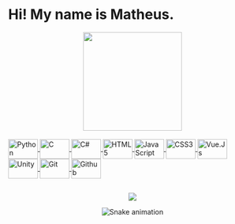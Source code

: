 <h1> Hi! My name is Matheus. </h1>

<div align="center">
  <a href="https://github.com/Mat780?tab=repositories">
  <img height="200em" src="https://github-readme-stats.vercel.app/api/top-langs/?username=Mat780&layout=compact&langs_count=7&theme=midnight-purple" />
</div>
<div style="display: inline_block"><br>
    <img align="center" alt="Python" height="40" width="60" src="https://cdn.jsdelivr.net/gh/devicons/devicon/icons/python/python-original.svg">
    <img align="center" alt="C" height="40" width="60" src="https://cdn.jsdelivr.net/gh/devicons/devicon/icons/c/c-original.svg" />
    <img align="center" alt="C#" height="40" width="60" src="https://cdn.jsdelivr.net/gh/devicons/devicon/icons/csharp/csharp-original.svg">
    <img align="center" alt="HTML5" height="40" width="60" src="https://cdn.jsdelivr.net/gh/devicons/devicon/icons/html5/html5-original.svg">
    <img align="center" alt="JavaScript" height="40" width="60" src="https://cdn.jsdelivr.net/gh/devicons/devicon/icons/javascript/javascript-original.svg" />
    <img align="center" alt="CSS3" height="40" width="60" src="https://cdn.jsdelivr.net/gh/devicons/devicon/icons/css3/css3-original.svg">
    <img align="center" alt="Vue.Js" height="40" width="60" src="https://cdn.jsdelivr.net/gh/devicons/devicon/icons/vuejs/vuejs-original.svg">
    <img align="center" alt="Unity" height="40" width="60" src="https://cdn.jsdelivr.net/gh/devicons/devicon/icons/unity/unity-original.svg" />
    <img align="center" alt="Git" height="40" width="60" src="https://cdn.jsdelivr.net/gh/devicons/devicon/icons/git/git-original.svg">
    <img align="center" alt="Github" height="40" width="60" src="https://cdn.jsdelivr.net/gh/devicons/devicon/icons/github/github-original.svg">
</div>
  
 ##
  
<div  align="center">
  <a href="https://www.instagram.com/matsfel/ target="_blank"><img src="https://img.shields.io/badge/-Instagram-%23E4405F?style=for-the-badge&logo=instagram&logoColor=white" target="_blank"></a>
  
  ![Snake animation](https://github.com/Mat780/Mat780/blob/output/github-contribution-grid-snake.svg)
 
